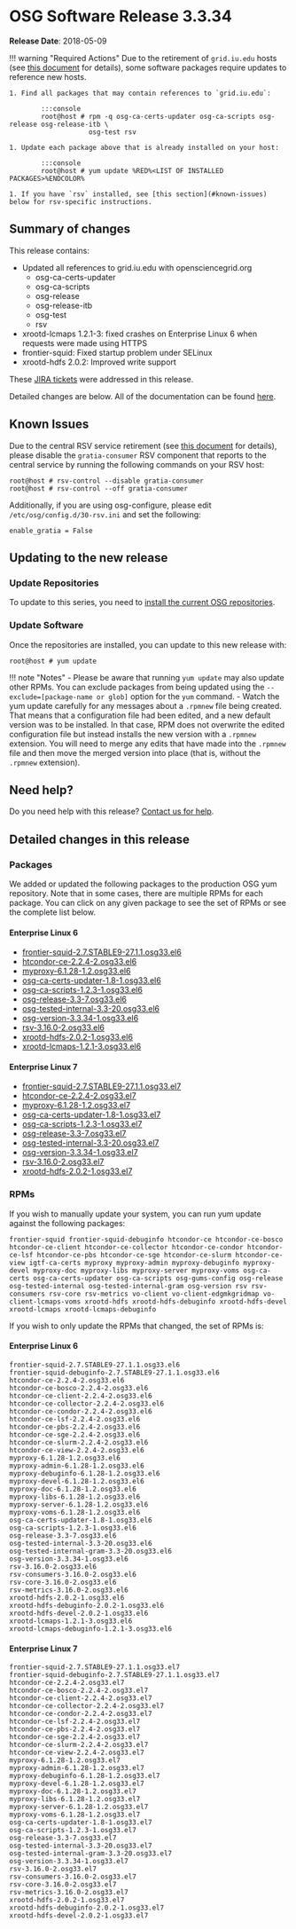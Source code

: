 OSG Software Release 3.3.34
===========================

**Release Date**: 2018-05-09

!!! warning "Required Actions"
    Due to the retirement of `grid.iu.edu` hosts (see [this document](https://opensciencegrid.org/technology/policy/service-migrations-spring-2018/)
    for details), some software packages require updates to reference new hosts.

    1. Find all packages that may contain references to `grid.iu.edu`:

            :::console
            root@host # rpm -q osg-ca-certs-updater osg-ca-scripts osg-release osg-release-itb \
                        osg-test rsv

    1. Update each package above that is already installed on your host:

            :::console
            root@host # yum update %RED%<LIST OF INSTALLED PACKAGES>%ENDCOLOR%

    1. If you have `rsv` installed, see [this section](#known-issues) below for rsv-specific instructions.

Summary of changes
------------------

This release contains:

-   Updated all references to grid.iu.edu with opensciencegrid.org
    -   osg-ca-certs-updater
    -   osg-ca-scripts
    -   osg-release
    -   osg-release-itb
    -   osg-test
    -   rsv
-   xrootd-lcmaps 1.2.1-3: fixed crashes on Enterprise Linux 6 when requests were made using HTTPS
-   frontier-squid: Fixed startup problem under SELinux
-   xrootd-hdfs 2.0.2: Improved write support

These [JIRA tickets](https://jira.opensciencegrid.org/issues/?jql=project%20%3D%20SOFTWARE%20AND%20fixVersion%20%3D%203.3.34%20ORDER%20BY%20priority%20DESC%2C%20key%20DESC) were addressed in this release.

Detailed changes are below. All of the documentation can be found [here](/index.md).

Known Issues
------------

Due to the central RSV service retirement (see [this document](https://opensciencegrid.org/technology/policy/service-migrations-spring-2018/) for details),
please disable the `gratia-consumer` RSV component that reports to the central service by running the following commands
on your RSV host:

``` console
root@host # rsv-control --disable gratia-consumer
root@host # rsv-control --off gratia-consumer
```

Additionally, if you are using osg-configure, please edit `/etc/osg/config.d/30-rsv.ini` and set the following:

``` file
enable_gratia = False
```

Updating to the new release
---------------------------

### Update Repositories

To update to this series, you need to [install the current OSG repositories](/common/yum#install-osg-repositories#updating-from-osg-31-32-33-to-33-or-34).

### Update Software

Once the repositories are installed, you can update to this new release with:

``` console
root@host # yum update
```

!!! note "Notes"
    -   Please be aware that running `yum update` may also update other RPMs. You can exclude packages from being updated using the `--exclude=[package-name or glob]` option for the `yum` command.
    -   Watch the yum update carefully for any messages about a `.rpmnew` file being created. That means that a configuration file had been edited, and a new default version was to be installed. In that case, RPM does not overwrite the edited configuration file but instead installs the new version with a `.rpmnew` extension. You will need to merge any edits that have made into the `.rpmnew` file and then move the merged version into place (that is, without the `.rpmnew` extension).

Need help?
----------

Do you need help with this release? [Contact us for help](/common/help).

Detailed changes in this release
--------------------------------

### Packages

We added or updated the following packages to the production OSG yum repository. Note that in some cases, there are multiple RPMs for each package. You can click on any given package to see the set of RPMs or see the complete list below.

#### Enterprise Linux 6

-   [frontier-squid-2.7.STABLE9-27.1.1.osg33.el6](https://koji.chtc.wisc.edu/koji/search?match=glob&type=build&terms=frontier-squid-2.7.STABLE9-27.1.1.osg33.el6)
-   [htcondor-ce-2.2.4-2.osg33.el6](https://koji.chtc.wisc.edu/koji/search?match=glob&type=build&terms=htcondor-ce-2.2.4-2.osg33.el6)
-   [myproxy-6.1.28-1.2.osg33.el6](https://koji.chtc.wisc.edu/koji/search?match=glob&type=build&terms=myproxy-6.1.28-1.2.osg33.el6)
-   [osg-ca-certs-updater-1.8-1.osg33.el6](https://koji.chtc.wisc.edu/koji/search?match=glob&type=build&terms=osg-ca-certs-updater-1.8-1.osg33.el6)
-   [osg-ca-scripts-1.2.3-1.osg33.el6](https://koji.chtc.wisc.edu/koji/search?match=glob&type=build&terms=osg-ca-scripts-1.2.3-1.osg33.el6)
-   [osg-release-3.3-7.osg33.el6](https://koji.chtc.wisc.edu/koji/search?match=glob&type=build&terms=osg-release-3.3-7.osg33.el6)
-   [osg-tested-internal-3.3-20.osg33.el6](https://koji.chtc.wisc.edu/koji/search?match=glob&type=build&terms=osg-tested-internal-3.3-20.osg33.el6)
-   [osg-version-3.3.34-1.osg33.el6](https://koji.chtc.wisc.edu/koji/search?match=glob&type=build&terms=osg-version-3.3.34-1.osg33.el6)
-   [rsv-3.16.0-2.osg33.el6](https://koji.chtc.wisc.edu/koji/search?match=glob&type=build&terms=rsv-3.16.0-2.osg33.el6)
-   [xrootd-hdfs-2.0.2-1.osg33.el6](https://koji.chtc.wisc.edu/koji/search?match=glob&type=build&terms=xrootd-hdfs-2.0.2-1.osg33.el6)
-   [xrootd-lcmaps-1.2.1-3.osg33.el6](https://koji.chtc.wisc.edu/koji/search?match=glob&type=build&terms=xrootd-lcmaps-1.2.1-3.osg33.el6)

#### Enterprise Linux 7

-   [frontier-squid-2.7.STABLE9-27.1.1.osg33.el7](https://koji.chtc.wisc.edu/koji/search?match=glob&type=build&terms=frontier-squid-2.7.STABLE9-27.1.1.osg33.el7)
-   [htcondor-ce-2.2.4-2.osg33.el7](https://koji.chtc.wisc.edu/koji/search?match=glob&type=build&terms=htcondor-ce-2.2.4-2.osg33.el7)
-   [myproxy-6.1.28-1.2.osg33.el7](https://koji.chtc.wisc.edu/koji/search?match=glob&type=build&terms=myproxy-6.1.28-1.2.osg33.el7)
-   [osg-ca-certs-updater-1.8-1.osg33.el7](https://koji.chtc.wisc.edu/koji/search?match=glob&type=build&terms=osg-ca-certs-updater-1.8-1.osg33.el7)
-   [osg-ca-scripts-1.2.3-1.osg33.el7](https://koji.chtc.wisc.edu/koji/search?match=glob&type=build&terms=osg-ca-scripts-1.2.3-1.osg33.el7)
-   [osg-release-3.3-7.osg33.el7](https://koji.chtc.wisc.edu/koji/search?match=glob&type=build&terms=osg-release-3.3-7.osg33.el7)
-   [osg-tested-internal-3.3-20.osg33.el7](https://koji.chtc.wisc.edu/koji/search?match=glob&type=build&terms=osg-tested-internal-3.3-20.osg33.el7)
-   [osg-version-3.3.34-1.osg33.el7](https://koji.chtc.wisc.edu/koji/search?match=glob&type=build&terms=osg-version-3.3.34-1.osg33.el7)
-   [rsv-3.16.0-2.osg33.el7](https://koji.chtc.wisc.edu/koji/search?match=glob&type=build&terms=rsv-3.16.0-2.osg33.el7)
-   [xrootd-hdfs-2.0.2-1.osg33.el7](https://koji.chtc.wisc.edu/koji/search?match=glob&type=build&terms=xrootd-hdfs-2.0.2-1.osg33.el7)

### RPMs

If you wish to manually update your system, you can run yum update against the following packages:

    frontier-squid frontier-squid-debuginfo htcondor-ce htcondor-ce-bosco htcondor-ce-client htcondor-ce-collector htcondor-ce-condor htcondor-ce-lsf htcondor-ce-pbs htcondor-ce-sge htcondor-ce-slurm htcondor-ce-view igtf-ca-certs myproxy myproxy-admin myproxy-debuginfo myproxy-devel myproxy-doc myproxy-libs myproxy-server myproxy-voms osg-ca-certs osg-ca-certs-updater osg-ca-scripts osg-gums-config osg-release osg-tested-internal osg-tested-internal-gram osg-version rsv rsv-consumers rsv-core rsv-metrics vo-client vo-client-edgmkgridmap vo-client-lcmaps-voms xrootd-hdfs xrootd-hdfs-debuginfo xrootd-hdfs-devel xrootd-lcmaps xrootd-lcmaps-debuginfo

If you wish to only update the RPMs that changed, the set of RPMs is:

#### Enterprise Linux 6

``` file
frontier-squid-2.7.STABLE9-27.1.1.osg33.el6
frontier-squid-debuginfo-2.7.STABLE9-27.1.1.osg33.el6
htcondor-ce-2.2.4-2.osg33.el6
htcondor-ce-bosco-2.2.4-2.osg33.el6
htcondor-ce-client-2.2.4-2.osg33.el6
htcondor-ce-collector-2.2.4-2.osg33.el6
htcondor-ce-condor-2.2.4-2.osg33.el6
htcondor-ce-lsf-2.2.4-2.osg33.el6
htcondor-ce-pbs-2.2.4-2.osg33.el6
htcondor-ce-sge-2.2.4-2.osg33.el6
htcondor-ce-slurm-2.2.4-2.osg33.el6
htcondor-ce-view-2.2.4-2.osg33.el6
myproxy-6.1.28-1.2.osg33.el6
myproxy-admin-6.1.28-1.2.osg33.el6
myproxy-debuginfo-6.1.28-1.2.osg33.el6
myproxy-devel-6.1.28-1.2.osg33.el6
myproxy-doc-6.1.28-1.2.osg33.el6
myproxy-libs-6.1.28-1.2.osg33.el6
myproxy-server-6.1.28-1.2.osg33.el6
myproxy-voms-6.1.28-1.2.osg33.el6
osg-ca-certs-updater-1.8-1.osg33.el6
osg-ca-scripts-1.2.3-1.osg33.el6
osg-release-3.3-7.osg33.el6
osg-tested-internal-3.3-20.osg33.el6
osg-tested-internal-gram-3.3-20.osg33.el6
osg-version-3.3.34-1.osg33.el6
rsv-3.16.0-2.osg33.el6
rsv-consumers-3.16.0-2.osg33.el6
rsv-core-3.16.0-2.osg33.el6
rsv-metrics-3.16.0-2.osg33.el6
xrootd-hdfs-2.0.2-1.osg33.el6
xrootd-hdfs-debuginfo-2.0.2-1.osg33.el6
xrootd-hdfs-devel-2.0.2-1.osg33.el6
xrootd-lcmaps-1.2.1-3.osg33.el6
xrootd-lcmaps-debuginfo-1.2.1-3.osg33.el6
```

#### Enterprise Linux 7

``` file
frontier-squid-2.7.STABLE9-27.1.1.osg33.el7
frontier-squid-debuginfo-2.7.STABLE9-27.1.1.osg33.el7
htcondor-ce-2.2.4-2.osg33.el7
htcondor-ce-bosco-2.2.4-2.osg33.el7
htcondor-ce-client-2.2.4-2.osg33.el7
htcondor-ce-collector-2.2.4-2.osg33.el7
htcondor-ce-condor-2.2.4-2.osg33.el7
htcondor-ce-lsf-2.2.4-2.osg33.el7
htcondor-ce-pbs-2.2.4-2.osg33.el7
htcondor-ce-sge-2.2.4-2.osg33.el7
htcondor-ce-slurm-2.2.4-2.osg33.el7
htcondor-ce-view-2.2.4-2.osg33.el7
myproxy-6.1.28-1.2.osg33.el7
myproxy-admin-6.1.28-1.2.osg33.el7
myproxy-debuginfo-6.1.28-1.2.osg33.el7
myproxy-devel-6.1.28-1.2.osg33.el7
myproxy-doc-6.1.28-1.2.osg33.el7
myproxy-libs-6.1.28-1.2.osg33.el7
myproxy-server-6.1.28-1.2.osg33.el7
myproxy-voms-6.1.28-1.2.osg33.el7
osg-ca-certs-updater-1.8-1.osg33.el7
osg-ca-scripts-1.2.3-1.osg33.el7
osg-release-3.3-7.osg33.el7
osg-tested-internal-3.3-20.osg33.el7
osg-tested-internal-gram-3.3-20.osg33.el7
osg-version-3.3.34-1.osg33.el7
rsv-3.16.0-2.osg33.el7
rsv-consumers-3.16.0-2.osg33.el7
rsv-core-3.16.0-2.osg33.el7
rsv-metrics-3.16.0-2.osg33.el7
xrootd-hdfs-2.0.2-1.osg33.el7
xrootd-hdfs-debuginfo-2.0.2-1.osg33.el7
xrootd-hdfs-devel-2.0.2-1.osg33.el7
```
